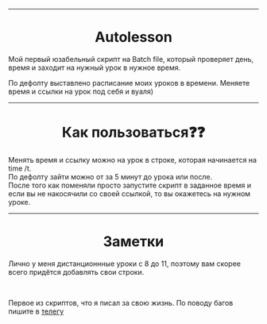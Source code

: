 <hr>
<h1 align="center">Autolesson</h1>
<p>Мой первый юзабельный скрипт на Batch file, который проверяет день, время и заходит на нужный урок в нужное время.</p>
<p>По дефолту выставлено расписание моих уроков в времени. Меняете время и ссылки на урок под себя и вуаля)</p>
<hr>
<h1 align="center">Как пользоваться❓❓</h1>
<p>Менять время и ссылку можно на урок в строке, которая начинается на time /t. <br>
По дефолту зайти можно от за 5 минут до урока или после. <br>
После того как поменяли просто запустите скрипт в заданное время и если вы не накосячили со своей ссылкой, то вы окажетесь на нужном уроке.</p>
<hr>
<h1 align="center">Заметки</h1>
<p> Лично у меня дистанционнные уроки с 8 до 11, поэтому вам скорее всего придётся добавлять свои строки. </p> <br>
<p> Первое из скриптов, что я писал за свою жизнь. По поводу багов пишите в <a href="https://xlingy.t.me" target="_blank">телегу</a> 
